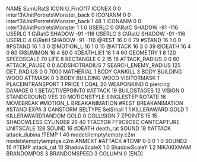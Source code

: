 NAME 			SumURatS
ICON 			U_FrnOf17
ICONEX 0 0 interf3\UnitPortrets\Monster_back 0
ICONANM 0 0 interf3\UnitPortrets\Monster_back 1 48 1
ICONANM 0 0 interf3\UnitPortrets\Monster 1 1 0
USERLC 			0 G\RatC SHADOW -91 -116
USERLC 			1 G\RatG SHADOW -91 -116
USERLC 			3 G\RatU SHADOW -91 -116
USERLC 			4 G\RatH SHADOW -91 -116
@REST      		16 0 0 79
#STAND     		16 1 0 0
#PSTAND    		16 1 3 0
@MOTION_L  		16 1 0 15
@ATTACK    		16 3 0 39
@DEATH     		16 4 0 60
@SUMMON     		16 4 60 0 
#DEATHLIE1 		16 1 4 60
GEOMETRY 		1 8 120
SPEEDSCALE 70
LIFE     		8
RECTANGLE 		0 2 15 18
ATTACK_RADIUS 		0 0 60
ATTACK_PAUSE 		0 0
ADDSHOTRADIUS 		7
SEARCH_ENEMY_RADIUS 	125
DET_RADIUS 		0 0 7000
MATHERIAL 		1 BODY
CANKILL 		3 BODY BUILDING WOOD
ATTMASK 0 3 BODY BUILDING WOOD
VISITORMASK 1
PLACEINTRANSPORT 1
PRICE 			1 COAL 20
WEAPONKIND 		0 piercing
DAMAGE   		0 1
SETACTIVEPOINT0		#ATTACK 19
BUILDSTAGES 		12
VISION 			0
STANDGROUND
VES 			30
MOTIONSTYLE 		SINGLESTEP
ROTATE 			16
MOVEBREAK 		#MOTION_L
BREAKANIMATION 		#REST
BREAKANIMATION 		#STAND
EXPA 			3
CANSTORM
SELTYPE SelSmall 1 1
KILLERAWARD             GOLD 1
KILLERAWARDRANDOM       GOLD 0
COLLISION 7
ZPOINTS 15 15
SHADOWLESS
CYLINDER 26 40
TFACTOR FF9C9C9C
CANTCAPTURE
UNITSCALE		128
SOUND 16 #DEATH death_rat
SOUND 18 #ATTACK attack_dubina
!TEMP  1 40 models\empty\empty.c2m models\empty\emptya.c2m
ANMEXT #ATTACK #TEMP 0 0 0 1 0
SOUND2  16 #TEMP attack_rat 10
ShadowScaleX 1.0
ShadowScaleY 1.2
NIKAKIXMAM
BRANDOMPOS 3
BRANDOMSPEED 3
COLUMN 0
[END]
